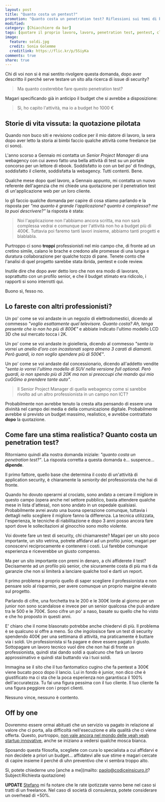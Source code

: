```yaml
---
layout: post
title: "Quanto costa un pentest?"
promotion: "Quanto costa un penetration test? Riflessioni sui temi di budget e quotazioni"
modified: 
category: [Chiacchiere da bar]
tags: [quotare il proprio lavoro, lavoro, penetration test, pentest, cliente, committente, scimmiette]
image:
  feature: soldi.jpg
  credit: Sonia Golemme
  creditlink: https://flic.kr/p/5SiyKa
comments: true
share: true
---
```


Chi di voi non si è mai sentito rivolgere questa domanda, dopo aver descritto
il perché serve testare un sito alla ricerca di issue di security?

> Ma quanto costerebbe fare questo penetration test?

Magari specificando già in anticipo il budget che si avrebbe a disposizione:

> Sì, ho capito l'attività, ma io a budget ho 1000 €

## Storie di vita vissuta: la quotazione pilotata

Quando non buco siti e revisiono codice per il mio datore di lavoro, la sera
dopo aver letto la storia ai bimbi faccio qualche attività come freelance (se
ci sono).

L'anno scorso a Gennaio mi contatta un _Senior Project Manager_ di una
webagency con cui avevo fatto una bella attività di test su un portale concorso
per un lettore di ebook. Soddisfatto io con un bel po' di findings, soddisfatto
il cliente, soddisfatta la webagency. Tutti contenti. Bene.

Qualche mese dopo quel lavoro, a Gennaio appunto, mi contatta un nuovo
referente dell'agenzia che mi chiede una quotazione per il penetration test di
un'applicazione web per un loro cliente.

Io gli faccio qualche domanda per capire di cosa stiamo parlando e la risposta
per _"ma quanto è grande l'applicazione? quanto è complessa? me la puoi
descrivere?"_ la risposta è stata:

> Noi l'applicazione non l'abbiamo ancora scritta, ma non sarà complessa vedrai
> e comunque per l'attività non ho a budget più di 400€. Tuttavia poi faremo
> tanti lavori insieme, abbiamo tanti progetti e blablabla.

Purtroppo ci sono **troppi** professionisti nel mio campo che, di fronte ad un
cretino simile, calano le brache e credono alle promesse di una lunga e
duratura collaborazione per qualche tozzo di pane.
Tenete conto che l'analisi di quel progetto sarebbe stata ibrida, pentest e
code review.

Inutile dire che dopo aver detto loro che non era modo di lavorare, soprattutto
con un profilo senior, e che il budget stimato era ridicolo, i rapporti si sono
interrotti qui.

Buono sì, fesso no.

## Lo fareste con altri professionisti?

Un po' come se voi andaste in un negozio di elettrodomestici, dicendo al
commesso _"voglio esattamente quel televisore. Quanto costa? Ah, tenga presente
che io non ho più di 800€"_ e abbiate indicato l'ultimo modello LCD 3D che sul
mercato tocca i 2K.

Un po' come se voi andaste in gioielleria, dicendo al commesso _"senta io
vorrei un anello d'oro con incastonati sopra almeno 3 carati di diamanti. Però
guardi, io non voglio spendere più di 500€"_.

Un po' come se voi andaste dal concessionario, dicendo all'addetto vendite
_"senta io vorrei l'ultimo modello di SUV nella versione full optional. Però
guardi, io non spendo più di 20K ma non si preoccupi che mando qui mio cuGGino
a prendere tante auto"_.

> Il Senior Project Manager di quella webagency come si sarebbe rivolto ad un
> altro professionista in un campo non ICT?

Probabilmente non avrebbe tenuto la cresta alta pensando di essere una divinità
nel campo dei media e della comunicazione digitale.
Probabilmente avrebbe sì previsto un budget massimo, realistico, e avrebbe
contrattato **dopo** la quotazione.

## Come fare una stima realistica? Quanto costa un penetration test?

Ritorniamo quindi alla nostra domanda iniziale: _"quanto costa un penetration
test?"_. La risposta corretta a questa domanda è... suspence... **dipende**.

Il primo fattore, quello base che determina il costo di un'attività di
application security, è chiaramente la _seniority_ del professionista che hai
di fronte.

Quando ho dovuto operarmi al crociato, sono andato a cercare il migliore in
questo campo (opera anche nel settore pubblico, basta attendere qualche mese in
lista d'attesa), non sono andato in un ospedale qualsiasi. Probabilmente avrei
avuto una buona operazione comunque, tuttavia i dettagli nello scegliere il
migliore fanno la differenza. La tecnica utilizzata, l'esperienza, le tecniche
di riabilitazione e dopo 3 anni posso ancora fare sport dove le sollecitazioni
al ginocchio sono molto violente.

Voi dovete fare un test di security, chi chiamareste? Magari per un sito poco
importante, un sito vetrina, potrete affidarvi ad un profilo junior, magari per
conoscervi reciprocamente e contenere i costi. Lui farebbe comunque esperienza
e riceverebbe un giusto compenso.

Ma per un sito importante con premi in denaro, a chi affiderete il test?
Decisamente ad un profilo più senior, che sicuramente costa di più ma ti da
garanzie che non si limiterà a lanciare qualche tool e darti un report.

Il primo problema è proprio quello di saper scegliere il professionista e non
pensare solo al risparmio, per avere comunque un proprio margine elevato sul
progetto.

Parlando di cifre, una forchetta tra le 200 e le 300€ lorde al giorno per un
junior non sono scandalose e invece per un senior qualcosa che può andare tra
le 500 e le 700€.
Sono cifre un po' a naso, basate su quello che ho visto e che ho proposto in
questi anni.

E' chiaro che il nome blasonato potrebbe anche chiedervi di più. Il problema è
se qualcuno si offre a meno. So che ingolosisce fare un test di security
spendendo 400€ per una settimana di attività, ma praticamente è buttare via i
soldi. Un professionista si fa pagare e deve essere pagato il giusto.
Sottopagare un lavoro tecnico vuol dire che non hai di fronte un
professionista, quindi stai dando soldi a qualcuno che farà un lavoro
approssimativo e quindi stai buttando via i tuoi soldi.

Immagina se il sito che il tuo fantomatico cugino che fa pentest a 300€ viene
bucato poco dopo il lancio. Lui in fondo è junior, non dico che è giustificato
ma ci sta che la poca esperienza non garantisca il 100% dell'accuratezza. Tu
fai una figura pessima con il tuo cliente. Il tuo cliente fa una figura
peggiore con i propri clienti.

Nessuno vince, nessuno è contento.

## Off by one

Dovremmo essere ormai abituati che un servizio va pagato in relazione al valore
che ci porta, alla difficoltà nell'esecuzione e alla qualità che ci viene
offerta. Questo, purtroppo, [non vale ancora nel mondo delle yeah yeah startup
innovative]({{site.url}}/blog/se-paghi-noccioline-attirerai-scimmie-storie-job-posting-nellera-delle-startup),
anche se iniziano a vedersi qualche mosca bianca.

Sposando questa filosofia, scegliete con cura lo specialista a cui affidarvi e
non decidete a priori un budget... affidatevi alle sue stime e magari cercate
di capire insieme il perché di uhn preventivo che vi sembra troppo alto.

Sì, potete chiederne uno [anche a me](mailto: paolo@codiceinsicuro.it?Subject:Richiesta quotazione)

**UPDATE** [Stefano](http://raistlin.soup.io/) mi fa notare che le rate
ipotizzate vanno bene nel caso si tratti di un freelance. Nel caso di società
di consulenza, potete considerare un overhead di +50%.
